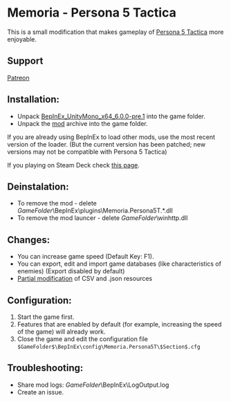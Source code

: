# Memoria - Persona 5 Tactica
This is a small modification that makes gameplay of [Persona 5 Tactica](https://store.steampowered.com/app/2254740/Persona_5_Tactica/) more enjoyable. 

## Support
[Patreon](https://www.patreon.com/Albeoris?fan_landing=true)

## Installation:
- Unpack [BepInEx_UnityMono_x64_6.0.0-pre.1](https://github.com/Albeoris/Memoria.Persona5T/releases/download/v2023.12.26/BepInEx.6.0.0-be.674.-.Persona.5.Tactica.zip) into the game folder.
- Unpack the [mod](https://github.com/Albeoris/Memoria.Persona5T/releases/download/v2024.01.02/Memoria.Persona5T.Steam_v2024.01.02.zip) archive into the game folder.

If you are already using BepInEx to load other mods, use the most recent version of the loader.
(But the current version has been patched; new versions may not be compatible with Persona 5 Tactica)

If you playing on Steam Deck check [this page](https://github.com/Albeoris/Memoria.FFPR/wiki/Steam-Deck).

## Deinstalation:
- To remove the mod - delete $GameFolder$\BepInEx\plugins\Memoria.Persona5T.*.dll
- To remove the mod launcer - delete $GameFolder$\winhttp.dll

## Changes:
- You can increase game speed (Default Key: F1).
- You can export, edit and import game databases (like characteristics of enemies) (Export disabled by default)
- [Partial modification](https://github.com/Albeoris/Memoria.Persona5T/wiki/Features-Mods) of CSV and .json resources

## Configuration:

1. Start the game first.
2. Features that are enabled by default (for example, increasing the speed of the game) will already work.
3. Close the game and edit the configuration file `$GameFolder$\BepInEx\config\Memoria.Persona5T\$Section$.cfg`
   
## Troubleshooting:

- Share mod logs: $GameFolder$\BepInEx\LogOutput.log
- Create an issue.
